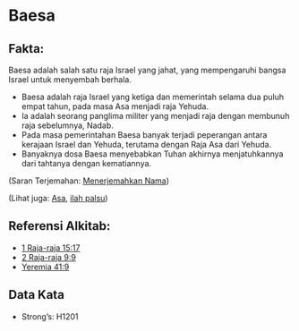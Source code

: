 # Baesa

## Fakta:

Baesa adalah salah satu raja Israel yang jahat, yang mempengaruhi bangsa Israel untuk menyembah berhala.

* Baesa adalah raja Israel  yang ketiga dan memerintah selama dua puluh empat tahun, pada masa Asa menjadi raja Yehuda.
* Ia adalah seorang panglima militer yang menjadi raja dengan membunuh raja sebelumnya, Nadab.
* Pada masa pemerintahan Baesa banyak terjadi peperangan antara kerajaan Israel dan Yehuda, terutama dengan Raja Asa dari Yehuda.
* Banyaknya dosa Baesa menyebabkan Tuhan akhirnya menjatuhkannya dari tahtanya dengan kematiannya.


(Saran Terjemahan: [Menerjemahkan Nama](rc://en/ta/man/translate/translate-names))

(Lihat juga: [Asa](../names/asa.md), [ilah palsu](../kt/falsegod.md))

## Referensi Alkitab:

* [1 Raja-raja 15:17](rc://en/tn/help/1ki/15/17)
* [2 Raja-raja 9:9](rc://en/tn/help/2ki/09/09)
* [Yeremia 41:9](rc://en/tn/help/jer/41/09)

## Data Kata

* Strong’s: H1201
